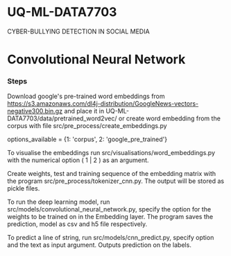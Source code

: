# UQ-ML-DATA7703
CYBER-BULLYING DETECTION IN SOCIAL MEDIA 

# Convolutional Neural Network
### Steps
Download google's pre-trained word embeddings from https://s3.amazonaws.com/dl4j-distribution/GoogleNews-vectors-negative300.bin.gz
and place it in UQ-ML-DATA7703/data/pretrained_word2vec/ or create word embedding from the corpus with file src/pre_process/create_embeddings.py

options_available = {1: 'corpus', 2: 'google_pre_trained'} 

To visualise the embeddings run src/visualisations/word_embeddings.py with the numerical option ( 1 | 2 ) as an argument.

Create weights, test and training sequence of the embedding matrix with the program src/pre_process/tokenizer_cnn.py. The output will be stored as pickle files.

To run the deep learning model, run src/models/convolutional_neural_network.py, specify the option for the weights to be trained on in the Embedding layer. The program saves the prediction, model as csv and h5 file respectively.

To predict a line of string, run src/models/cnn_predict.py, specify option and the text as input argument. Outputs prediction on the labels.
